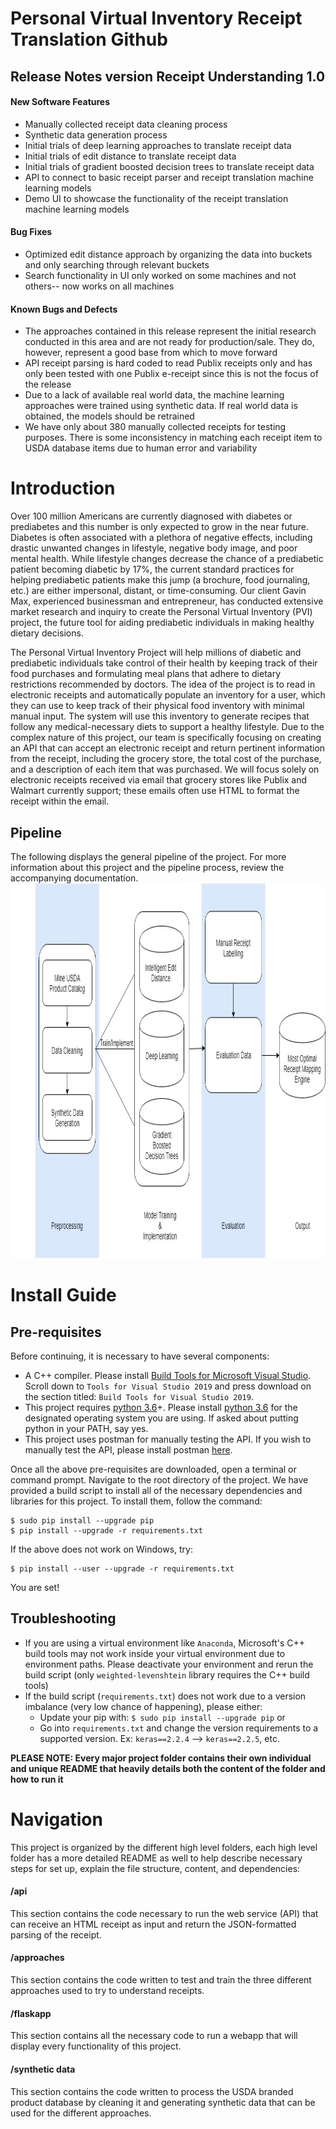 
# Personal Virtual Inventory Receipt Translation Github

## Release Notes version Receipt Understanding 1.0

#### New Software Features
* Manually collected receipt data cleaning process
* Synthetic data generation process
* Initial trials of deep learning approaches to translate receipt data
* Initial trials of edit distance to translate receipt data
* Initial trials of gradient boosted decision trees to translate receipt data
* API to connect to basic receipt parser and receipt translation machine learning models
* Demo UI to showcase the functionality of the receipt translation machine learning models

#### Bug Fixes
* Optimized edit distance approach by organizing the data into buckets and only searching through relevant buckets
* Search functionality in UI only worked on some machines and not others-- now works on all machines

#### Known Bugs and Defects
* The approaches contained in this release represent the initial research conducted in this area and are not ready for production/sale. They do, however, represent a good base from which to move forward
* API receipt parsing is hard coded to read Publix receipts only and has only been tested with one Publix e-receipt since this is not the focus of the release
* Due to a lack of available real world data, the machine learning approaches were trained using synthetic data. If real world data is obtained, the models should be retrained
* We have only about 380 manually collected receipts for testing purposes. There is some inconsistency in matching each receipt item to USDA database items due to human error and variability

# Introduction

Over 100 million Americans are currently diagnosed with diabetes or prediabetes and this number is only expected to grow in the near future. Diabetes is often associated with a plethora of negative effects, including drastic unwanted changes in lifestyle, negative body image, and poor mental health. While lifestyle changes decrease the chance of a prediabetic patient becoming diabetic by 17%, the current standard practices for helping prediabetic patients make this jump (a brochure, food journaling, etc.) are either impersonal, distant, or time-consuming. Our client Gavin Max, experienced businessman and entrepreneur, has conducted extensive market research and inquiry to create the Personal Virtual Inventory (PVI) project, the future tool for aiding prediabetic individuals in making healthy dietary decisions.

The Personal Virtual Inventory Project will help millions of diabetic and prediabetic individuals take control of their health by keeping track of their food purchases and formulating meal plans that adhere to dietary restrictions recommended by doctors. The idea of the project is to read in electronic receipts and automatically populate an inventory for a user, which they can use to keep track of their physical food inventory with minimal manual input. The system will use this inventory to generate recipes that follow any medical-necessary diets to support a healthy lifestyle. Due to the complex nature of this project, our team is specifically focusing on creating an API that can accept an electronic receipt and return pertinent information from the receipt, including the grocery store, the total cost of the purchase, and a description of each item that was purchased. We will focus solely on electronic receipts received via email that grocery stores like Publix and Walmart currently support; these emails often use HTML to format the receipt within the email.

## Pipeline

The following displays the general pipeline of the project. For more information about this project and the pipeline process, review the accompanying documentation. 
<img src="imgs/Pipeline_Static.jpg" width="1000" height="600">

# Install Guide

## Pre-requisites
Before continuing, it is necessary to have several components:
* A C++ compiler. Please install [Build Tools for Microsoft Visual Studio]([https://visualstudio.microsoft.com/downloads/#build-tools-for-visual-studio-2017](https://visualstudio.microsoft.com/downloads/#build-tools-for-visual-studio-2017)). Scroll down to `Tools for Visual Studio 2019` and press download on the section titled: `Build Tools for Visual Studio 2019`. 
* This project requires [python 3.6](https://www.python.org/downloads/)+. Please install [python 3.6](https://www.python.org/downloads/) for the designated operating system you are using. If asked about putting python in your PATH, say yes. 
* This project uses postman for manually testing the API. If you wish to manually test the API, please install postman [here](https://www.getpostman.com/downloads/).

Once all the above pre-requisites are downloaded, open a terminal or command prompt. Navigate to the root directory of the project. We have provided a build script to install all of the necessary dependencies and libraries for this project. To install them, follow the command:
```
$ sudo pip install --upgrade pip
$ pip install --upgrade -r requirements.txt
```
If the above does not work on Windows, try:
```
$ pip install --user --upgrade -r requirements.txt
```
You are set!

## Troubleshooting
* If you are using a virtual environment like `Anaconda`, Microsoft's C++ build tools may not work inside your virtual environment due to environment paths. Please deactivate your environment and rerun the build script (only `weighted-levenshtein` library requires the C++ build tools)
* If the build script (`requirements.txt`) does not work due to a version imbalance (very low chance of happening), please either:
	* Update your pip with: `$ sudo pip install --upgrade pip` or
	* Go into `requirements.txt` and change the version requirements to a supported version. Ex: `keras==2.2.4` --> `keras==2.2.5`, etc.




**PLEASE NOTE: Every major project folder contains their own individual and unique README that heavily details both the content of the folder and how to run it**




# Navigation

This project is organized by the different high level folders, each high level folder has a more detailed README as well to help describe necessary steps for set up, explain the file structure, content, and dependencies: 

#### /api
This section contains the code necessary to run the web service (API) that can receive an HTML receipt as input and return the JSON-formatted parsing of the receipt.
#### /approaches
This section contains the code written to test and train the three different approaches used to try to understand receipts.
#### /flaskapp 
This section contains all the necessary code to run a webapp that will display every functionality of this project. 
#### /synthetic data 
This section contains the code written to process the USDA branded product database by cleaning it and generating synthetic data that can be used for the different approaches.